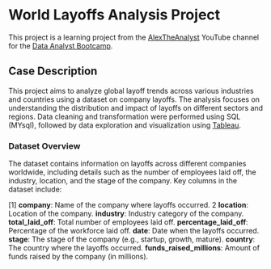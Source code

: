 # World Layoffs Analysis Project
This project is a learning project from the [AlexTheAnalyst](https://github.com/AlexTheAnalyst)  YouTube channel for the [Data Analyst Bootcamp](https://www.youtube.com/watch?v=4UltKCnnnTA&list=PLUaB-1hjhk8FE_XZ87vPPSfHqb6OcM0cF&index=20).

## Case Description
This project aims to analyze global layoff trends across various industries and countries using a dataset on company layoffs. The analysis focuses on understanding the distribution and impact of layoffs on different sectors and regions. Data cleaning and transformation were performed using SQL (MYsql), followed by data exploration and visualization using [Tableau](https://public.tableau.com/app/profile/athari.k/vizzes).

### Dataset Overview
The dataset contains information on layoffs across different companies worldwide, including details such as the number of employees laid off, the industry, location, and the stage of the company. Key columns in the dataset include:

[1] **company**: Name of the company where layoffs occurred.
 2 **location**: Location of the company.
**industry**: Industry category of the company.
**total_laid_off**: Total number of employees laid off.
**percentage_laid_off**: Percentage of the workforce laid off.
**date**: Date when the layoffs occurred.
**stage**: The stage of the company (e.g., startup, growth, mature).
**country**: The country where the layoffs occurred.
**funds_raised_millions**: Amount of funds raised by the company (in millions).

